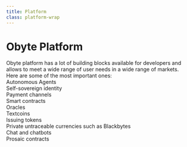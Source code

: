 ```yaml
---
title: Platform
class: platform-wrap
---
```


# Obyte Platform
<div class="sub-block">
    Obyte platform has a lot of building blocks available for developers and allows to meet a wide range of user needs in a wide range of markets.
</div>
<div class="sub-text-block">
    Here are some of the most important ones:
</div>
<div class="categories-list">
    <div class="category-block">
        <div class="img-block">
            <div class="inner-wrap" style="background-image: url('/user/themes/obyte/assets/platform/img1.png')"></div>
        </div>
        <div class="title-block">
            <div class="title">Autonomous Agents</div>
        </div>
        <a class="all-link" href="/platform/autonomous-agents"></a>
    </div>
    <div class="category-block">
        <div class="img-block">
            <div class="inner-wrap" style="background-image: url('/user/themes/obyte/assets/platform/img2.png')"></div>
        </div>
        <div class="title-block">
            <div class="title">Self-sovereign identity</div>
        </div>
        <a class="all-link" href="/platform/identity"></a>
    </div>
    <div class="category-block">
        <div class="img-block">
            <div class="inner-wrap" style="background-image: url('/user/themes/obyte/assets/platform/img3.png')"></div>
        </div>
        <div class="title-block">
            <div class="title">Payment channels</div>
        </div>
        <a class="all-link" href="/platform/payment-channels"></a>
    </div>
    <div class="category-block">
        <div class="img-block">
            <div class="inner-wrap" style="background-image: url('/user/themes/obyte/assets/platform/img4.png')"></div>
        </div>
        <div class="title-block">
            <div class="title">Smart contracts</div>
        </div>
        <a class="all-link" href="/platform/smart-contracts"></a>
    </div>
    <div class="category-block">
        <div class="img-block">
            <div class="inner-wrap" style="background-image: url('/user/themes/obyte/assets/platform/img5.png')"></div>
        </div>
        <div class="title-block">
            <div class="title">Oracles</div>
        </div>
        <a class="all-link" href="/platform/oracles"></a>
    </div>
    <div class="category-block">
        <div class="img-block">
            <div class="inner-wrap" style="background-image: url('/user/themes/obyte/assets/platform/img6.png')"></div>
        </div>
        <div class="title-block">
            <div class="title">Textcoins</div>
        </div>
        <a class="all-link" href="/platform/textcoins"></a>
    </div>
    <div class="category-block">
        <div class="img-block">
            <div class="inner-wrap" style="background-image: url('/user/themes/obyte/assets/platform/img7.png')"></div>
        </div>
        <div class="title-block">
            <div class="title">Issuing tokens</div>
        </div>
        <a class="all-link" href="/platform/tokens"></a>
    </div>
    <div class="category-block">
        <div class="img-block">
            <div class="inner-wrap" style="background-image: url('/user/themes/obyte/assets/platform/img8.png')"></div>
        </div>
        <div class="title-block">
            <div class="title">Private untraceable currencies such as Blackbytes</div>
        </div>
        <a class="all-link" href="/platform/blackbytes"></a>
    </div>
    <div class="category-block">
        <div class="img-block">
            <div class="inner-wrap" style="background-image: url('/user/themes/obyte/assets/platform/img9.png')"></div>
        </div>
        <div class="title-block">
            <div class="title">Chat and chatbots</div>
        </div>
        <a class="all-link" href="/platform/chatbots"></a>
    </div>
    <div class="category-block">
        <div class="img-block">
            <div class="inner-wrap" style="background-image: url('/user/themes/obyte/assets/platform/img10.png')"></div>
        </div>
        <div class="title-block">
            <div class="title">Prosaic contracts</div>
        </div>
        <a class="all-link" href="/platform/prosaic-contracts"></a>
    </div>
</div>
